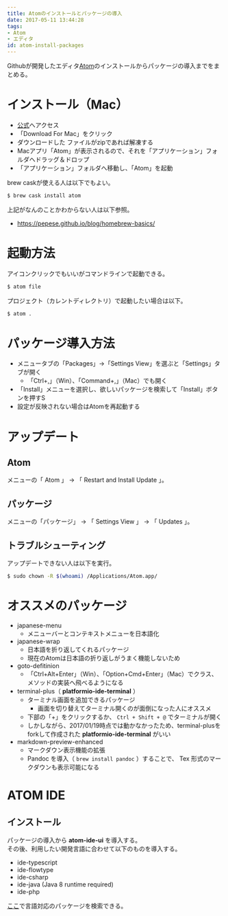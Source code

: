 ```yaml
---
title: Atomのインストールとパッケージの導入
date: 2017-05-11 13:44:28
tags:
- Atom
- エディタ
id: atom-install-packages
---
```


<!--移行済み-->
Githubが開発したエディタ[Atom](https://atom.io/)のインストールからパッケージの導入までをまとめる。

<!-- more -->

# インストール（Mac）

- [公式](https://atom.io)へアクセス
- 「Download For Mac」をクリック
- ダウンロードした ファイルがzipであれば解凍する
- Macアプリ「Atom」が表示されるので、それを「アプリケーション」フォルダへドラッグ＆ドロップ
- 「アプリケーション」フォルダへ移動し、「Atom」を起動

brew caskが使える人は以下でもよい。

```sh
$ brew cask install atom
```

上記がなんのことかわからない人は以下参照。

- https://pepese.github.io/blog/homebrew-basics/

# 起動方法

アイコンクリックでもいいがコマンドラインで起動できる。

```sh
$ atom file
```

プロジェクト（カレントディレクトリ）で起動したい場合は以下。

```sh
$ atom .
```

# パッケージ導入方法

- メニュータブの「Packages」->「Settings View」を選ぶと「Settings」タブが開く
    - 「Ctrl+,」（Win）、「Command+,」（Mac）でも開く
- 「Install」メニューを選択し、欲しいパッケージを検索して「Install」ボタンを押すS
- 設定が反映されない場合はAtomを再起動する

# アップデート

## Atom

メニューの「 Atom 」 -> 「 Restart and Install Update 」。

## パッケージ

メニューの「パッケージ」 -> 「 Settings View 」 -> 「 Updates 」。

## トラブルシューティング

アップデートできない人は以下を実行。

```sh
$ sudo chown -R $(whoami) /Applications/Atom.app/
```

# オススメのパッケージ

- japanese-menu
    - メニューバーとコンテキストメニューを日本語化
- japanese-wrap
    - 日本語を折り返してくれるパッケージ
    - 現在のAtomは日本語の折り返しがうまく機能しないため
- goto-defitinion
    - 「Ctrl+Alt+Enter」（Win）、「Option+Cmd+Enter」（Mac）でクラス、メソッドの実装へ飛べるようになる
- terminal-plus（ **platformio-ide-terminal** ）
    - ターミナル画面を追加できるパッケージ
        - 画面を切り替えてターミナル開くのが面倒になった人にオススメ
    - 下部の「+」をクリックするか、 `Ctrl + Shift + @` でターミナルが開く
    - しかしながら、2017/01/19時点では動かなかったため、terminal-plusをforkして作成された **platformio-ide-terminal** がいい
- markdown-preview-enhanced
    - マークダウン表示機能の拡張
    - Pandoc を導入（ `brew install pandoc` ）することで、 Tex 形式のマークダウンも表示可能になる

# ATOM IDE

## インストール

パッケージの導入から **atom-ide-ui** を導入する。  
その後、利用したい開発言語に合わせて以下のものを導入する。

- ide-typescript
- ide-flowtype
- ide-csharp
- ide-java (Java 8 runtime required)
- ide-php

[ここ](https://atom.io/packages/search?q=IDE)で言語対応のパッケージを検索できる。
